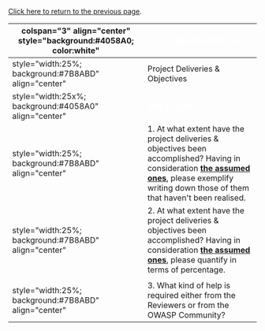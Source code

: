[Click here to return to the previous
page](Project_Information:template_LiveCD_Education "wikilink").

| colspan="3" align="center" style="background:\#4058A0; color:white" | <font color="white">**50% REVIEW PROCESS**                                                                                                                                                                                                                              |
| ------------------------------------------------------------------- | ----------------------------------------------------------------------------------------------------------------------------------------------------------------------------------------------------------------------------------------------------------------------- |
| style="width:25%; background:\#7B8ABD" align="center"               | Project Deliveries & Objectives                                                                                                                                                                                                                                         |
| style="width:25x%; background:\#4058A0" align="center"              | <font color="white">**QUESTIONS**                                                                                                                                                                                                                                       |
| style="width:25%; background:\#7B8ABD" align="center"               | 1\. At what extent have the project deliveries & objectives been accomplished? Having in consideration [**the assumed ones**](SpoC_007_-_OWASP_LiveCD_Education_Project#Derivables "wikilink"), please exemplify writing down those of them that haven't been realised. |
| style="width:25%; background:\#7B8ABD" align="center"               | 2\. At what extent have the project deliveries & objectives been accomplished? Having in consideration [**the assumed ones**](SpoC_007_-_OWASP_LiveCD_Education_Project#Derivables "wikilink"), please quantify in terms of percentage.                                 |
|                                                                     |                                                                                                                                                                                                                                                                         |
| style="width:25%; background:\#7B8ABD" align="center"               | 3\. What kind of help is required either from the Reviewers or from the OWASP Community?                                                                                                                                                                                |